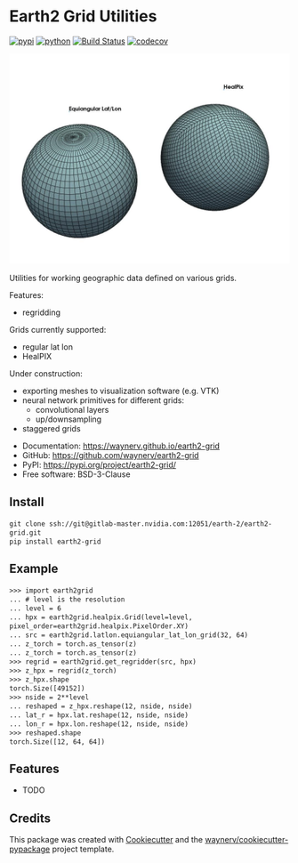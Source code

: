 # Earth2 Grid Utilities




[![pypi](https://img.shields.io/pypi/v/earth2-grid.svg)](https://pypi.org/project/earth2-grid/)
[![python](https://img.shields.io/pypi/pyversions/earth2-grid.svg)](https://pypi.org/project/earth2-grid/)
[![Build Status](https://github.com/waynerv/earth2-grid/actions/workflows/dev.yml/badge.svg)](https://github.com/waynerv/earth2-grid/actions/workflows/dev.yml)
[![codecov](https://codecov.io/gh/waynerv/earth2-grid/branch/main/graphs/badge.svg)](https://codecov.io/github/waynerv/earth2-grid)

<img src="docs/img/image.jpg" width="800px"/>


Utilities for working geographic data defined on various grids.

Features:
- regridding

Grids currently supported:
- regular lat lon
- HealPIX

Under construction:
- exporting meshes to visualization software (e.g. VTK)
- neural network primitives for different grids:
  - convolutional layers
  - up/downsampling
- staggered grids


* Documentation: <https://waynerv.github.io/earth2-grid>
* GitHub: <https://github.com/waynerv/earth2-grid>
* PyPI: <https://pypi.org/project/earth2-grid/>
* Free software: BSD-3-Clause

## Install


```
git clone ssh://git@gitlab-master.nvidia.com:12051/earth-2/earth2-grid.git
pip install earth2-grid
```

## Example

```
>>> import earth2grid
... # level is the resolution
... level = 6
... hpx = earth2grid.healpix.Grid(level=level, pixel_order=earth2grid.healpix.PixelOrder.XY)
... src = earth2grid.latlon.equiangular_lat_lon_grid(32, 64)
... z_torch = torch.as_tensor(z)
... z_torch = torch.as_tensor(z)
>>> regrid = earth2grid.get_regridder(src, hpx)
>>> z_hpx = regrid(z_torch)
>>> z_hpx.shape
torch.Size([49152])
>>> nside = 2**level
... reshaped = z_hpx.reshape(12, nside, nside)
... lat_r = hpx.lat.reshape(12, nside, nside)
... lon_r = hpx.lon.reshape(12, nside, nside)
>>> reshaped.shape
torch.Size([12, 64, 64])
```


## Features

* TODO

## Credits

This package was created with [Cookiecutter](https://github.com/audreyr/cookiecutter) and the [waynerv/cookiecutter-pypackage](https://github.com/waynerv/cookiecutter-pypackage) project template.
